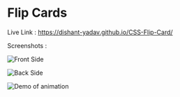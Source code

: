# Flip Cards

Live Link : https://dishant-yadav.github.io/CSS-Flip-Card/

Screenshots :

![Front Side](https://github.com/dishant-yadav/Hacktoberfest-2022/blob/dishant-yadav-flip-card/CSS%20Animations/dishant-yadav/assets/front.png)

![Back Side](https://github.com/dishant-yadav/Hacktoberfest-2022/blob/dishant-yadav-flip-card/CSS%20Animations/dishant-yadav/assets/back.png)

![Demo of animation](https://github.com/dishant-yadav/Hacktoberfest-2022/blob/dishant-yadav-flip-card/CSS%20Animations/dishant-yadav/assets/project.gif)
